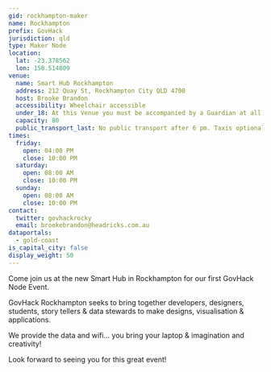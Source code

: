 ```yaml
---
gid: rockhampton-maker
name: Rockhampton
prefix: GovHack
jurisdiction: qld
type: Maker Node
location:
  lat: -23.378562
  lon: 150.514809
venue:
  name: Smart Hub Rockhampton
  address: 212 Quay St, Rockhampton City QLD 4700
  host: Brooke Brandon
  accessibility: Wheelchair accessible
  under_18: At this Venue you must be accompanied by a Guardian at all times
  capacity: 80
  public_transport_last: No public transport after 6 pm. Taxis optional.
times:
  friday:
    open: 04:00 PM
    close: 10:00 PM
  saturday:
    open: 08:00 AM
    close: 10:00 PM
  sunday:
    open: 08:00 AM
    close: 10:00 PM
contact:
  twitter: govhackrocky
  email: brookebrandon@headricks.com.au
dataportals:
  - gold-coast
is_capital_city: false
display_weight: 50
---
```


Come join us at the new Smart Hub in Rockhampton for our first GovHack Node Event. 

GovHack Rockhampton seeks to bring together developers, designers, students, story tellers & data stewards to make designs, visualisation & applications. 

We provide the data and wifi... you bring your laptop & imagination and creativity! 

Look forward to seeing you for this great event! 
